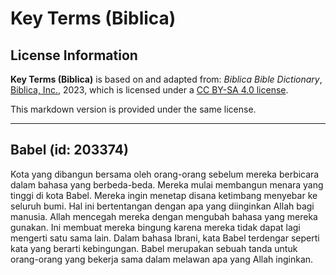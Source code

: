 # Key Terms (Biblica)

## License Information

**Key Terms (Biblica)** is based on and adapted from: _Biblica Bible Dictionary_, [Biblica, Inc.](https://www.biblica.com/), 2023, which is licensed under a [CC BY-SA 4.0 license](https://creativecommons.org/licenses/by-sa/4.0/legalcode.en).

This markdown version is provided under the same license.



--------------------------------

## Babel (id: 203374)

Kota yang dibangun bersama oleh orang\-orang sebelum mereka berbicara dalam bahasa yang berbeda\-beda. Mereka mulai membangun menara yang tinggi di kota Babel. Mereka ingin menetap disana ketimbang menyebar ke seluruh bumi. Hal ini bertentangan dengan apa yang diinginkan Allah bagi manusia. Allah mencegah mereka dengan mengubah bahasa yang mereka gunakan. Ini membuat mereka bingung karena mereka tidak dapat lagi mengerti satu sama lain. Dalam bahasa Ibrani, kata Babel terdengar seperti kata yang berarti kebingungan. Babel merupakan sebuah tanda untuk orang\-orang yang bekerja sama dalam melawan apa yang Allah inginkan.


